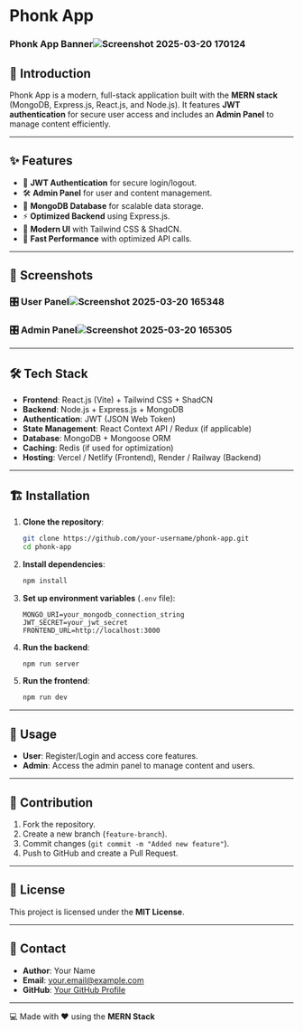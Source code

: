 # Phonk App

### Phonk App Banner![Screenshot 2025-03-20 170124](https://github.com/user-attachments/assets/b568395d-5d2c-4e72-9fff-f688a542969a)


## 🚀 Introduction
Phonk App is a modern, full-stack application built with the **MERN stack** (MongoDB, Express.js, React.js, and Node.js). It features **JWT authentication** for secure user access and includes an **Admin Panel** to manage content efficiently.

---

## ✨ Features
- 🔑 **JWT Authentication** for secure login/logout.
- 🛠️ **Admin Panel** for user and content management.
- 📂 **MongoDB Database** for scalable data storage.
- ⚡ **Optimized Backend** using Express.js.
- 🎨 **Modern UI** with Tailwind CSS & ShadCN.
- 🚀 **Fast Performance** with optimized API calls.

---

## 📸 Screenshots

### 🎛️ User Panel![Screenshot 2025-03-20 165348](https://github.com/user-attachments/assets/9cb7977d-7b3f-4e3e-8d72-a6ab034c9110)

### 🎛️ Admin Panel![Screenshot 2025-03-20 165305](https://github.com/user-attachments/assets/eeef3935-05cf-4352-969c-8496ee4cb6c2)

---

## 🛠️ Tech Stack
- **Frontend**: React.js (Vite) + Tailwind CSS + ShadCN
- **Backend**: Node.js + Express.js + MongoDB
- **Authentication**: JWT (JSON Web Token)
- **State Management**: React Context API / Redux (if applicable)
- **Database**: MongoDB + Mongoose ORM
- **Caching**: Redis (if used for optimization)
- **Hosting**: Vercel / Netlify (Frontend), Render / Railway (Backend)

---

## 🏗️ Installation
1. **Clone the repository**:
   ```sh
   git clone https://github.com/your-username/phonk-app.git
   cd phonk-app
   ```
2. **Install dependencies**:
   ```sh
   npm install
   ```
3. **Set up environment variables** (`.env` file):
   ```env
   MONGO_URI=your_mongodb_connection_string
   JWT_SECRET=your_jwt_secret
   FRONTEND_URL=http://localhost:3000
   ```
4. **Run the backend**:
   ```sh
   npm run server
   ```
5. **Run the frontend**:
   ```sh
   npm run dev
   ```

---

## 🚀 Usage
- **User**: Register/Login and access core features.
- **Admin**: Access the admin panel to manage content and users.

---

## 🤝 Contribution
1. Fork the repository.
2. Create a new branch (`feature-branch`).
3. Commit changes (`git commit -m "Added new feature"`).
4. Push to GitHub and create a Pull Request.

---

## 📜 License
This project is licensed under the **MIT License**.

---

## 📩 Contact
- **Author**: Your Name
- **Email**: your.email@example.com
- **GitHub**: [Your GitHub Profile](https://github.com/your-username)

---

💻 Made with ❤️ using the **MERN Stack**


